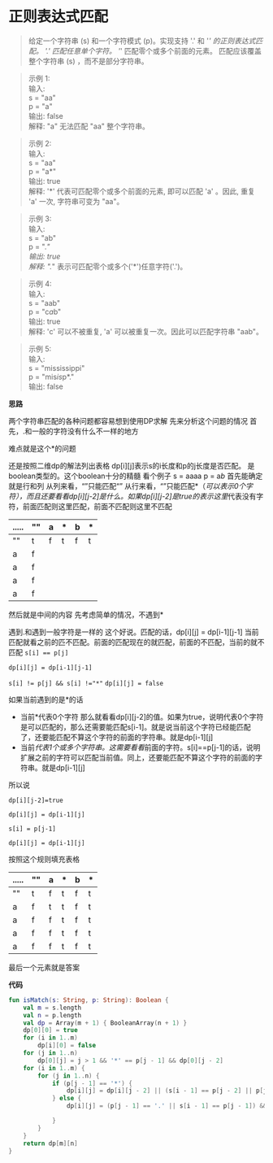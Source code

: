 # 正则表达式匹配
>给定一个字符串 (s) 和一个字符模式 (p)。实现支持 '.' 和 '*' 的正则表达式匹配。
'.' 匹配任意单个字符。
'*' 匹配零个或多个前面的元素。
匹配应该覆盖整个字符串 (s) ，而不是部分字符串。  

>示例 1:  
输入:  
s = "aa"  
p = "a"  
输出: false  
解释: "a" 无法匹配 "aa" 整个字符串。  

>示例 2:  
输入:  
s = "aa"  
p = "a*"  
输出: true  
解释: '*' 代表可匹配零个或多个前面的元素, 即可以匹配 'a' 。因此, 重复 'a' 一次, 字符串可变为 "aa"。  

>示例 3:  
输入:  
s = "ab"  
p = ".*"  
输出: true  
解释: ".*" 表示可匹配零个或多个('*')任意字符('.')。  

>示例 4:  
输入:  
s = "aab"  
p = "c*a*b"  
输出: true  
解释: 'c' 可以不被重复, 'a' 可以被重复一次。因此可以匹配字符串 "aab"。  

>示例 5:  
输入:  
s = "mississippi"  
p = "mis*is*p*."  
输出: false  


**思路**

两个字符串匹配的各种问题都容易想到使用DP求解
先来分析这个问题的情况
首先，.和一般的字符没有什么不一样的地方

难点就是这个*的问题

还是按照二维dp的解法列出表格
dp[i][j]表示s的i长度和p的j长度是否匹配。
是boolean类型的。这个boolean十分的精髓
看个例子
s = aaaa
p = a*b*
首先能确定就是行和列
从列来看，“”只能匹配“”
从行来看，“”只能匹配*（*可以表示0个字符），而且还要看看dp[i][j-2]是什么。如果dp[i][j-2]是true的表示这里*代表没有字符，前面匹配则这里匹配，前面不匹配则这里不匹配

| .....      | "" | a | * | b | * |
|-----|-----|------|------|------|-------|
| "" | t  |f|t|f|t| 
| a    |f    | 
| a   |  f  | 
| a   |   f |
| a   |   f |  


然后就是中间的内容
先考虑简单的情况，不遇到*

遇到.和遇到一般字符是一样的
这个好说。匹配的话，dp[i][j] = dp[i-1][j-1]
当前匹配就看之前的匹不匹配。前面的匹配现在的就匹配，前面的不匹配，当前的就不匹配
`
s[i] == p[j]
`

`
dp[i][j] = dp[i-1][j-1] 
`

`
s[i] != p[j] && s[i] !="*"
`
`
dp[i][j] = false
`

如果当前遇到的是*的话
- 当前*代表0个字符 那么就看看dp[i][j-2]的值。如果为true，说明代表0个字符是可以匹配的，那么还需要能匹配s[i-1]。就是说当前这个字符已经能匹配了，还要能匹配不算这个字符的前面的字符串。就是dp[i-1][j]
- 当前*代表1个或多个字符串。这需要看看*前面的字符。s[i]==p[j-1]的话，说明扩展之前的字符可以匹配当前值。同上，还要能匹配不算这个字符的前面的字符串。就是dp[i-1][j]

所以说

`
dp[i][j-2]=true
`

`
dp[i][j] = dp[i-1][j]
`

`
s[i] = p[j-1]
`

`
dp[i][j] = dp[i-1][j]
`

按照这个规则填充表格

| .....      | "" |a|*|b|*|
| -------- | --------|--------|-------|--------|-------|
|"" | t  |f|t|f|t|
| a | f | t|t|f|t|
| a | f | f|t|f|t|
| a | f |f|t|f|t|
| a | f | f |t|f|t|

最后一个元素就是答案

**代码**

```kotlin
fun isMatch(s: String, p: String): Boolean {
    val m = s.length
    val n = p.length
    val dp = Array(m + 1) { BooleanArray(n + 1) }
    dp[0][0] = true
    for (i in 1..m)
        dp[i][0] = false
    for (j in 1..n)
        dp[0][j] = j > 1 && '*' == p[j - 1] && dp[0][j - 2]
    for (i in 1..m) {
        for (j in 1..n) {
            if (p[j - 1] == '*') {
                dp[i][j] = dp[i][j - 2] || (s[i - 1] == p[j - 2] || p[j - 2] == '.') && dp[i - 1][j]
            } else {
                dp[i][j] = (p[j - 1] == '.' || s[i - 1] == p[j - 1]) && dp[i - 1][j - 1]

            }
        }
    }
    return dp[m][n]
}

```

